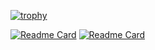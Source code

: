 <p align="center">
<!--   <img src="https://github.com/user-attachments/assets/eaeaaccc-7e75-4158-9728-13b566a04ddf" alt="Banner" /> -->
</p>


[![trophy](https://github-profile-trophy.vercel.app/?username=computerfish&theme=onedark)](https://github.com/ryo-ma/github-profile-trophy)


<!--Repo Cards-->
[![Readme Card](https://github-readme-stats.vercel.app/api/pin/?username=computerfish&repo=MX-9916-Night-Vision&theme=dark&show_border=true&border_color=e2e2e2)](https://github.com/computerfish/MX-9916-Night-Vision)
[![Readme Card](https://github-readme-stats.vercel.app/api/pin/?username=computerfish&repo=hackscope&theme=dark&show_border=true&border_color=e2e2e2)](https://github.com/computerfish/hackscope)
